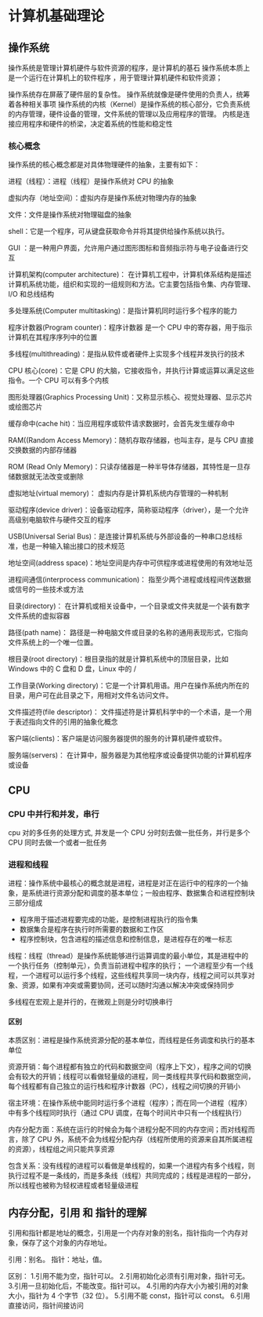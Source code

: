 # 计算机基础理论

## 操作系统

操作系统是管理计算机硬件与软件资源的程序，是计算机的基石
操作系统本质上是一个运行在计算机上的软件程序 ，用于管理计算机硬件和软件资源；

操作系统存在屏蔽了硬件层的复杂性。 操作系统就像是硬件使用的负责人，统筹着各种相关事项
操作系统的内核（Kernel）是操作系统的核心部分，它负责系统的内存管理，硬件设备的管理，文件系统的管理以及应用程序的管理。
内核是连接应用程序和硬件的桥梁，决定着系统的性能和稳定性

### 核心概念

操作系统的核心概念都是对具体物理硬件的抽象，主要有如下：

进程（线程）：进程（线程）是操作系统对 CPU 的抽象

虚拟内存（地址空间）：虚拟内存是操作系统对物理内存的抽象

文件：文件是操作系统对物理磁盘的抽象

shell：它是一个程序，可从键盘获取命令并将其提供给操作系统以执行。

GUI ：是一种用户界面，允许用户通过图形图标和音频指示符与电子设备进行交互

计算机架构(computer architecture)： 在计算机工程中，计算机体系结构是描述计算机系统功能，组织和实现的一组规则和方法。它主要包括指令集、内存管理、I/O 和总线结构

多处理系统(Computer multitasking)：是指计算机同时运行多个程序的能力

程序计数器(Program counter)：程序计数器 是一个 CPU 中的寄存器，用于指示计算机在其程序序列中的位置

多线程(multithreading)：是指从软件或者硬件上实现多个线程并发执行的技术

CPU 核心(core)：它是 CPU 的大脑，它接收指令，并执行计算或运算以满足这些指令。一个 CPU 可以有多个内核

图形处理器(Graphics Processing Unit)：又称显示核心、视觉处理器、显示芯片或绘图芯片

缓存命中(cache hit)：当应用程序或软件请求数据时，会首先发生缓存命中

RAM((Random Access Memory)：随机存取存储器，也叫主存，是与 CPU 直接交换数据的内部存储器

ROM (Read Only Memory)：只读存储器是一种半导体存储器，其特性是一旦存储数据就无法改变或删除

虚拟地址(virtual memory)： 虚拟内存是计算机系统内存管理的一种机制

驱动程序(device driver)：设备驱动程序，简称驱动程序（driver），是一个允许高级别电脑软件与硬件交互的程序

USB(Universal Serial Bus)：是连接计算机系统与外部设备的一种串口总线标准，也是一种输入输出接口的技术规范

地址空间(address space)：地址空间是内存中可供程序或进程使用的有效地址范

进程间通信(interprocess communication)： 指至少两个进程或线程间传送数据或信号的一些技术或方法

目录(directory)： 在计算机或相关设备中，一个目录或文件夹就是一个装有数字文件系统的虚拟容器

路径(path name)： 路径是一种电脑文件或目录的名称的通用表现形式，它指向文件系统上的一个唯一位置。

根目录(root directory)：根目录指的就是计算机系统中的顶层目录，比如 Windows 中的 C 盘和 D 盘，Linux 中的 /

工作目录(Working directory)：它是一个计算机用语。用户在操作系统内所在的目录，用户可在此目录之下，用相对文件名访问文件。

文件描述符(file descriptor)： 文件描述符是计算机科学中的一个术语，是一个用于表述指向文件的引用的抽象化概念

客户端(clients)：客户端是访问服务器提供的服务的计算机硬件或软件。

服务端(servers)： 在计算中，服务器是为其他程序或设备提供功能的计算机程序或设备

## CPU

### CPU 中并行和并发，串行

cpu 对的多任务的处理方式, 并发是一个 CPU 分时刻去做一批任务，并行是多个 CPU 同时去做一个或者一批任务

### 进程和线程

进程：操作系统中最核心的概念就是进程，进程是对正在运行中的程序的一个抽象，是系统进行资源分配和调度的基本单位；一般由程序、数据集合和进程控制块三部分组成

- 程序用于描述进程要完成的功能，是控制进程执行的指令集
- 数据集合是程序在执行时所需要的数据和工作区
- 程序控制块，包含进程的描述信息和控制信息，是进程存在的唯一标志

线程：线程（thread）是操作系统能够进行运算调度的最小单位，其是进程中的一个执行任务（控制单元），负责当前进程中程序的执行；
一个进程至少有一个线程，一个进程可以运行多个线程，这些线程共享同一块内存，线程之间可以共享对象、资源，如果有冲突或需要协同，还可以随时沟通以解决冲突或保持同步

多线程在宏观上是并行的，在微观上则是分时切换串行

#### 区别

本质区别：进程是操作系统资源分配的基本单位，而线程是任务调度和执行的基本单位

资源开销：每个进程都有独立的代码和数据空间（程序上下文），程序之间的切换会有较大的开销；线程可以看做轻量级的进程，同一类线程共享代码和数据空间，每个线程都有自己独立的运行栈和程序计数器（PC），线程之间切换的开销小

宿主环境：在操作系统中能同时运行多个进程（程序）；而在同一个进程（程序）中有多个线程同时执行（通过 CPU 调度，在每个时间片中只有一个线程执行）

内存分配方面：系统在运行的时候会为每个进程分配不同的内存空间；而对线程而言，除了 CPU 外，系统不会为线程分配内存（线程所使用的资源来自其所属进程的资源），线程组之间只能共享资源

包含关系：没有线程的进程可以看做是单线程的，如果一个进程内有多个线程，则执行过程不是一条线的，而是多条线（线程）共同完成的；线程是进程的一部分，所以线程也被称为轻权进程或者轻量级进程

## 内存分配，引用 和 指针的理解

引用和指针都是地址的概念，引用是一个内存对象的别名，指针指向一个内存对象，保存了这个对象的内存地址。

引用：别名。
指针：地址，值。

区别： 
1.引用不能为空，指针可以。 
2.引用初始化必须有引用对象，指针可无。 
3.引用一旦初始化后，不能改变。指针可以。 
4.引用的内存大小为被引用的对象大小，指针为 4 个字节（32 位）。 
5.引用不能 const，指针可以 const。 
6.引用直接访问，指针间接访问
